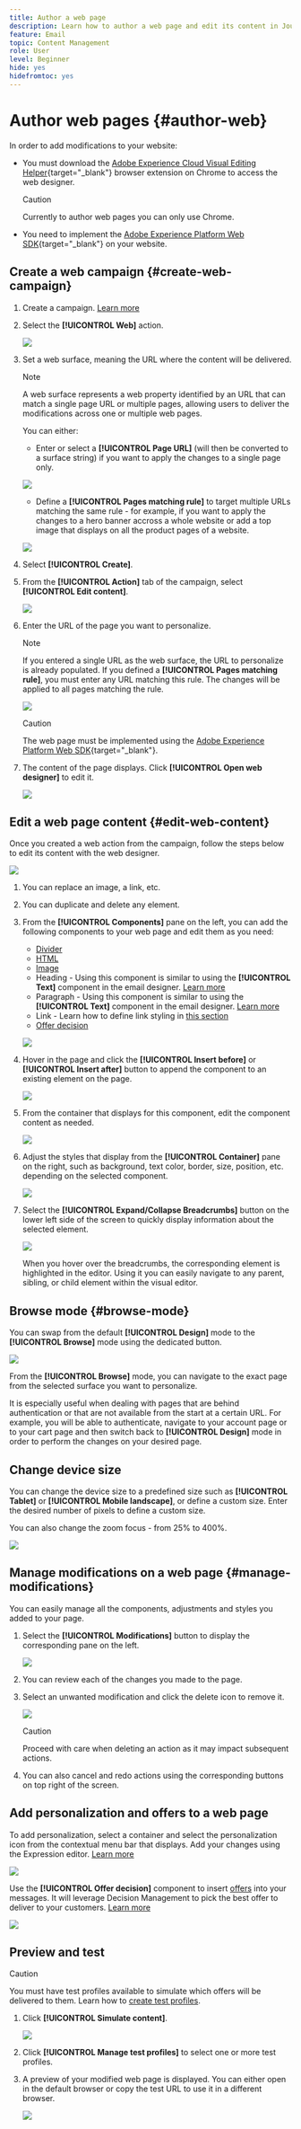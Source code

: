```yaml
---
title: Author a web page
description: Learn how to author a web page and edit its content in Journey Optimizer
feature: Email
topic: Content Management
role: User
level: Beginner
hide: yes
hidefromtoc: yes
---
```

# Author web pages {#author-web}

In order to add modifications to your website:

* You must download the [Adobe Experience Cloud Visual Editing Helper](https://chrome.google.com/webstore/detail/adobe-experience-cloud-vi/kgmjjkfjacffaebgpkpcllakjifppnca){target="_blank"} browser extension on Chrome to access the web designer.

    >[!CAUTION]
    >
    >Currently to author web pages you can only use Chrome.

    <!--Add link to documentation (first to be documented for Target so we should be able to use the same doc).-->

* You need to implement the [Adobe Experience Platform Web SDK](https://experienceleague.adobe.com/docs/platform-learn/implement-web-sdk/overview.html){target="_blank"} on your website.

## Create a web campaign {#create-web-campaign}

1. Create a campaign. [Learn more](../campaigns/create-campaign.md)

1. Select the **[!UICONTROL Web]** action.

    ![](assets/web-create-campaign.png)

1. Set a web surface, meaning the URL where the content will be delivered.

    >[!NOTE]
    >
    >    A web surface represents a web property identified by an URL that can match a single page URL or multiple pages, allowing users to deliver the modifications across one or multiple web pages.

    You can either:

    * Enter or select a **[!UICONTROL Page URL]** (will then be converted to a surface string) if you want to apply the changes to a single page only.

    ![](assets/web-campaign-surface.png)
    
    * Define a **[!UICONTROL Pages matching rule]** to target multiple URLs matching the same rule - for example, if you want to apply the changes to a hero banner accross a whole website or add a top image that displays on all the product pages of a website.

    ![](assets/web-campaign-matching-rule.png)

1. Select **[!UICONTROL Create]**.

1. From the **[!UICONTROL Action]** tab of the campaign, select **[!UICONTROL Edit content]**.

    ![](assets/web-edit-content.png)

1. Enter the URL of the page you want to personalize.

    >[!NOTE]
    >
    >If you entered a single URL as the web surface, the URL to personalize is already populated. If you defined a **[!UICONTROL Pages matching rule]**, you must enter any URL matching this rule. The changes will be applied to all pages matching the rule.

    ![](assets/web-edit-enter-url.png)

    >[!CAUTION]
    >
    >The web page must be implemented using the [Adobe Experience Platform Web SDK](https://experienceleague.adobe.com/docs/platform-learn/implement-web-sdk/overview.html){target="_blank"}.


1. The content of the page displays. Click **[!UICONTROL Open web designer]** to edit it.

    ![](assets/web-open-designer.png)

## Edit a web page content {#edit-web-content}

Once you created a web action from the campaign, follow the steps below to edit its content with the web designer.

![](assets/web-designer.png)

1. You can replace an image, a link, etc.

1. You can duplicate and delete any element.

1. From the **[!UICONTROL Components]** pane on the left, you can add the following components to your web page and edit them as you need:

    * [Divider](../design/content-components.md#divider)
    * [HTML](../design/content-components.md#HTML)
    * [Image](../design/content-components.md#image)
    * Heading - Using this component is similar to using the **[!UICONTROL Text]** component in the email designer. [Learn more](../design/content-components.md#text)
    * Paragraph - Using this component is similar to using the **[!UICONTROL Text]** component in the email designer. [Learn more](../design/content-components.md#text)
    * Link - Learn how to define link styling in [this section](../design/styling-links.md)
    * [Offer decision](../design/deliver-personalized-offers.md)

    ![](assets/web-designer-components.png)

1. Hover in the page and click the **[!UICONTROL Insert before]** or **[!UICONTROL Insert after]** button to append the component to an existing element on the page.

    ![](assets/web-designer-insert-components.png)

1. From the container that displays for this component, edit the component content as needed.

    ![](assets/web-designer-edit-html.png)

1. Adjust the styles that display from the **[!UICONTROL Container]** pane on the right, such as background, text color, border, size, position, etc. depending on the selected component.

    ![](assets/web-designer-html-style.png)

1. Select the **[!UICONTROL Expand/Collapse Breadcrumbs]** button on the lower left side of the screen to quickly display information about the selected element.

    ![](assets/web-designer-breadcrumbs.png)

    When you hover over the breadcrumbs, the corresponding element is highlighted in the editor. Using it you can easily navigate to any parent, sibling, or child element within the visual editor.

## Browse mode {#browse-mode}

You can swap from the default **[!UICONTROL Design]** mode to the **[!UICONTROL Browse]** mode using the dedicated button.

![](assets/web-designer-browse-mode.png)

From the **[!UICONTROL Browse]** mode, you can navigate to the exact page from the selected surface you want to personalize.

It is especially useful when dealing with pages that are behind authentication or that are not available from the start at a certain URL. For example, you will be able to authenticate, navigate to your account page or to your cart page and then switch back to **[!UICONTROL Design]** mode in order to perform the changes on your desired page.

## Change device size

You can change the device size to a predefined size such as **[!UICONTROL Tablet]** or **[!UICONTROL Mobile landscape]**, or define a custom size. Enter the desired number of pixels to define a custom size.

You can also change the zoom focus - from 25% to 400%.

![](assets/web-designer-device.png)

## Manage modifications on a web page {#manage-modifications}

You can easily manage all the components, adjustments and styles you added to your page.

1. Select the **[!UICONTROL Modifications]** button to display the corresponding pane on the left.

    ![](assets/web-designer-modifications-pane.png)

1. You can review each of the changes you made to the page.

1. Select an unwanted modification and click the delete icon to remove it.

    ![](assets/web-designer-modifications-delete.png)

    >[!CAUTION]
    >
    >Proceed with care when deleting an action as it may impact subsequent actions.

1. You can also cancel and redo actions using the corresponding buttons on top right of the screen.

    <!--![](assets/web-designer-cancel-redo.png)-->

## Add personalization and offers to a web page

To add personalization, select a container and select the personalization icon from the contextual menu bar that displays. Add your changes using the Expression editor. [Learn more](../personalization/personalization-build-expressions.md)

![](assets/web-designer-personalization.png)

Use the **[!UICONTROL Offer decision]** component to insert [offers](../offers/get-started/starting-offer-decisioning.md) into your messages. It will leverage Decision Management to pick the best offer to deliver to your customers. [Learn more](../design/deliver-personalized-offers.md)

![](assets/web-designer-offer.png)

## Preview and test

>[!CAUTION]
>
>You must have test profiles available to simulate which offers will be delivered to them. Learn how to [create test profiles](../../segment/creating-test-profiles.md).

1. Click **[!UICONTROL Simulate content]**.

    ![](assets/web-designer-simulate.png)

1. Click **[!UICONTROL Manage test profiles]** to select one or more test profiles.
1. A preview of your modified web page is displayed. You can either open in the default browser or copy the test URL to use it in a different browser.

    ![](assets/web-designer-preview.png)

<!--See simulation.md and preview.md-->